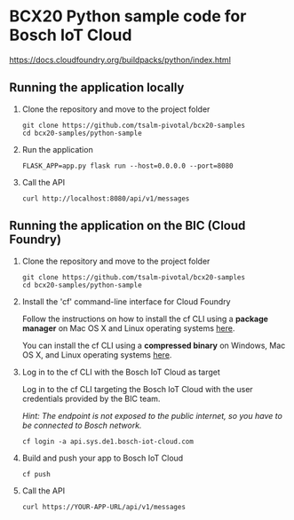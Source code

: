 # BCX20 Python sample code for Bosch IoT Cloud

https://docs.cloudfoundry.org/buildpacks/python/index.html

## Running the application locally
1. Clone the repository and move to the project folder
    ```
    git clone https://github.com/tsalm-pivotal/bcx20-samples
    cd bcx20-samples/python-sample
    ```
2. Run the application
    ```
    FLASK_APP=app.py flask run --host=0.0.0.0 --port=8080
    ```
3. Call the API
    ```
    curl http://localhost:8080/api/v1/messages
    ```

## Running the application on the BIC (Cloud Foundry)
1. Clone the repository and move to the project folder
    ```
    git clone https://github.com/tsalm-pivotal/bcx20-samples
    cd bcx20-samples/python-sample
    ```
   
2. Install the 'cf' command-line interface for Cloud Foundry

    Follow the instructions on how to install the cf CLI using a **package manager** on Mac OS X and Linux operating systems [here](https://docs.cloudfoundry.org/cf-cli/install-go-cli.html#pkg).
    
    You can install the cf CLI using a **compressed binary** on Windows, Mac OS X, and Linux operating systems [here](https://github.com/cloudfoundry/cli#installers-and-compressed-binaries).
    
3. Log in to the cf CLI with the Bosch IoT Cloud as target
    
    Log in to the cf CLI targeting the Bosch IoT Cloud with the user credentials provided by the BIC team.

    *Hint: The endpoint is not exposed to the public internet, so you have to be connected to Bosch network.*
    ```
    cf login -a api.sys.de1.bosch-iot-cloud.com
    ```
4. Build and push your app to Bosch IoT Cloud
    ```
    cf push
    ```   
5. Call the API
    ```
    curl https://YOUR-APP-URL/api/v1/messages
    ```